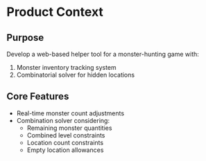 # Product Context

## Purpose
Develop a web-based helper tool for a monster-hunting game with:
1. Monster inventory tracking system
2. Combinatorial solver for hidden locations

## Core Features
- Real-time monster count adjustments
- Combination solver considering:
  - Remaining monster quantities
  - Combined level constraints
  - Location count constraints
  - Empty location allowances
